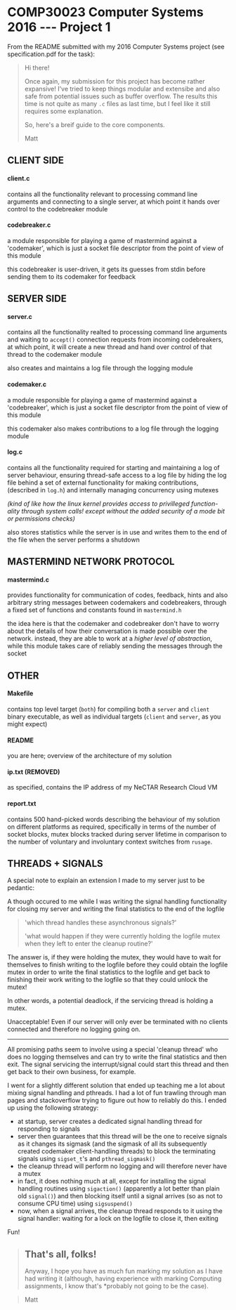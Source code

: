 # COMP30023 Computer Systems 2016 --- Project 1

From the README submitted with my 2016 Computer Systems project (see specification.pdf for the task):


> Hi there!
>
> Once again, my submission for this project has become rather expansive! I've tried to keep things modular and extensibe and also safe from potential issues such as buffer overflow. The results this time is not quite as many `.c` files as last time, but I feel like it still requires some explanation.
>
> So, here's a breif guide to the core components.
> 
> Matt

CLIENT SIDE
-----------

#### client.c

contains all the functionality relevant to processing command line arguments
and connecting to a single server, at which point it hands over control to
the codebreaker module

#### codebreaker.c

a module responsible for playing a game of mastermind against a 'codemaker',
which is just a socket file descriptor from the point of view of this module

this codebreaker is user-driven, it gets its guesses from stdin before
sending them to its codemaker for feedback


SERVER SIDE
-----------

#### server.c

contains all the functionality realted to processing command line arguments
and waiting to `accept()` connection requests from incoming codebreakers, at
which point, it will create a new thread and hand over control of that 
thread to the codemaker module

also creates and maintains a log file through the logging module

#### codemaker.c

a module responsible for playing a game of mastermind against a
'codebreaker', which is just a socket file descriptor from the point of view
of this module

this codemaker also makes contributions to a log file through the logging
module

#### log.c

contains all the functionality required for starting and maintaining a log
of server behaviour, ensuring thread-safe access to a log file by hiding the
log file behind a set of external functionality for making contributions,
(described in `log.h`) and internally managing concurrency using mutexes

*(kind of like how the linux kernel provides access to privilleged function-
ality through system calls! except without the added security of a mode bit
or permissions checks)*

also stores statistics while the server is in use and writes them to the
end of the file when the server performs a shutdown

MASTERMIND NETWORK PROTOCOL
---------------------------

#### mastermind.c

provides functionality for communication of codes, feedback, hints and also
arbitrary string messages between codemakers and codebreakers, through a
fixed set of functions and constants found in `mastermind.h`

the idea here is that the codemaker and codebreaker don't have to worry
about the details of how their conversation is made possible over the
network. instead, they are able to work at a *higher level of abstraction*,
while this module takes care of reliably sending the messages through the
socket

OTHER
-----

#### Makefile

contains top level target (`both`) for compiling both a `server` and 
`client` binary executable, as well as individual targets (`client` and 
`server`, as you might expect)

#### README

you are here; overview of the architecture of my solution

#### ip.txt (REMOVED)

as specified, contains the IP address of my NeCTAR Research Cloud VM

#### report.txt

contains 500 hand-picked words describing the behaviour of my solution on
different platforms as required, specifically in terms of the number of
socket blocks, mutex blocks tracked during server lifetime in comparison
to the number of voluntary and involuntary context switches from `rusage`.


THREADS + SIGNALS
-----------------

A special note to explain an extension I made to my server just to be pedantic:

A though occured to me while I was writing the signal handling functionality 
for closing my server and writing the final statistics to the end of the logfile

> 'which thread handles these asynchronous signals?'
>
> 'what would happen if they were currently holding the logfile mutex when they left to enter the cleanup routine?'

The answer is, if they were holding the mutex, they would have to wait for themselves to finish writing to the logfile before they could obtain the logfile mutex in order to write the final statistics to the logfile and get back to finishing their work writing to the logfile so that they could unlock the mutex!

In other words, a potential deadlock, if the servicing thread is holding a mutex.

Unacceptable! Even if our server will only ever be terminated with no clients
connected and therefore no logging going on.

---

All promising paths seem to involve using a special 'cleanup thread' who does
no logging themselves and can try to write the final statistics and then exit.
The signal servicing the interrupt/signal could start this thread and then get
back to their own business, for example.

I went for a slightly different solution that ended up teaching me a lot about
mixing signal handling and pthreads. I had a lot of fun trawling through man
pages and stackoverflow trying to figure out how to reliably do this. I ended
up using the following strategy:

* at startup, server creates a dedicated signal handling thread for responding
to signals
* server then guarantees that this thread will be the one to receive signals
as it changes its sigmask (and the sigmask of all its subsequently created
codemaker client-handling threads) to block the terminating signals using
`sigset_t`'s and `pthread_sigmask()`
* the cleanup thread will perform no logging and will therefore never have a
mutex
* in fact, it does nothing much at all, except for installing the signal
handling routines using `sigaction()` (apparently a lot better than plain
old `signal()`) and then blocking itself until a signal arrives (so as
not to consume CPU time) using `sigsuspend()`
* now, when a signal arrives, the cleanup thread responds to it using the
signal handler: waiting for a lock on the logfile to close it, then exiting

Fun!

> That's all, folks!
> ------------------
>
> Anyway, I hope you have as much fun marking my solution as I have had writing
it (although, having experience with marking Computing assignments, I know
that's *probably not going to be the case).

> Matt